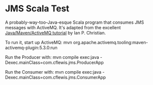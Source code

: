JMS Scala Test
==============
A probably-way-too-Java-esque Scala program that consumes JMS messages with ActiveMQ. It's adapted from the excellent [Java/Maven/ActiveMQ tutorial](http://pookey.co.uk/blog/archives/73-Playing-with-ActiveMQ-using-Maven.html) by Ian P. Christian.

To run it, start up ActiveMQ:
	mvn org.apache.activemq.tooling:maven-activemq-plugin:5.3.0:run

Run the Producer with:
    mvn compile exec:java -Dexec.mainClass=com.cflewis.jms.ProducerApp

Run the Consumer with:
	mvn compile exec:java -Dexec.mainClass=com.cflewis.jms.ConsumerApp